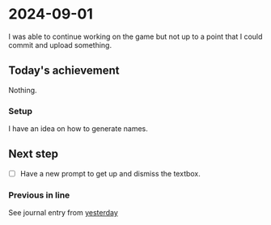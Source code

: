 <!--
SPDX-FileCopyrightText: 2024 André Jaenisch

SPDX-License-Identifier: AGPL-3.0-or-later
-->

# 2024-09-01

I was able to continue working on the game but not up to a point that I could
commit and upload something.

## Today's achievement

Nothing.

### Setup

I have an idea on how to generate names.

## Next step

- [ ] Have a new prompt to get up and dismiss the textbox.

### Previous in line

See journal entry from [yesterday][yesterday]

[yesterday]: ./2024-08-31.md

